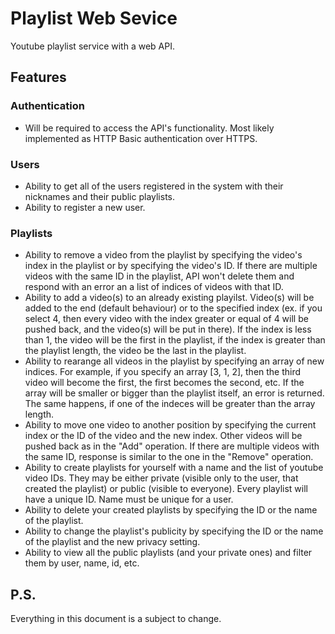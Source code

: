 # Playlist Web Sevice
Youtube playlist service with a web API.
## Features
### Authentication
* Will be required to access the API's functionality. Most likely implemented as HTTP Basic authentication over HTTPS.

### Users
* Ability to get all of the users registered in the system with their nicknames and their public playlists.  
* Ability to register a new user.

### Playlists
* Ability to remove a video from the playlist by specifying the video's index in the playlist or by specifying the video's ID. If there are multiple videos with the same ID in the playlist, API won't delete them and respond with an error an a list of indices of videos with that ID.  
* Ability to add a video(s) to an already existing playilst. Video(s) will be added to the end (default behaviour) or to the specified index (ex. if you select 4, then every video with the index greater or equal of 4 will be pushed back, and the video(s) will be put in there). If the index is less than 1, the video will be the first in the playlist, if the index is greater than the playlist length, the video be the last in the playlist.  
* Ability to rearange all videos in the playlist by specifying an array of new indices. For example, if you specify an array [3, 1, 2], then the third video will become the first, the first becomes the second, etc. If the array will be smaller or bigger than the playlist itself, an error is returned. The same happens, if one of the indeces will be greater than the array length.  
* Ability to move one video to another position by specifying the current index or the ID of the video and the new index. Other videos will be pushed back as in the "Add" operation. If there are multiple videos with the same ID, response is similar to the one in the "Remove" operation.  
* Ability to create playlists for yourself with a name and the list of youtube video IDs. They may be either private (visible only to the user, that created the playlist) or public (visible to everyone). Every playlist will have a unique ID. Name must be unique for a user.  
* Ability to delete your created playlists by specifying the ID or the name of the playlist.
* Ability to change the playlist's publicity by specifying the ID or the name of the playlist and the new privacy setting.  
* Ability to view all the public playlists (and your private ones) and filter them by user, name, id, etc.

## P.S.
Everything in this document is a subject to change.
